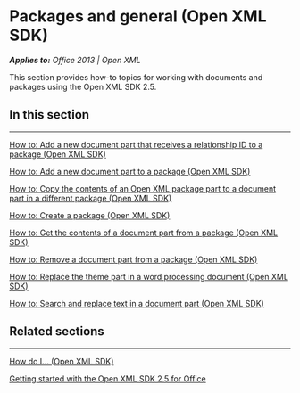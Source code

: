 
# Packages and general (Open XML SDK)
***Applies to:** Office 2013 | Open XML*

This section provides how-to topics for working with documents and
packages using the Open XML SDK 2.5.

## In this section

--------------------------------------------------------------------------------------------------------------------------------------------------------------------------------------------------------------

<span sdata="link">[How to: Add a new document part that receives a
relationship ID to a package (Open XML
SDK)](c9b2ce55-548c-4443-8d2e-08fe1f06b7d7.htm)</span>

<span sdata="link">[How to: Add a new document part to a package (Open
XML SDK)](ec83a076-9d71-49d1-915f-e7090f74c13a.htm)</span>

<span sdata="link">[How to: Copy the contents of an Open XML package
part to a document part in a different package (Open XML
SDK)](7dbfd93c-a9e3-4465-9b57-4a043b07b807.htm)</span>

<span sdata="link">[How to: Create a package (Open XML
SDK)](fe261589-7b04-47df-8ee9-26b444e587b0.htm)</span>

<span sdata="link">[How to: Get the contents of a document part from a
package (Open XML SDK)](b0d3d890-431a-4838-89dc-1f0dccd5dcd0.htm)</span>

<span sdata="link">[How to: Remove a document part from a package (Open
XML SDK)](b3890e64-51d1-4643-8d07-2c9d8e060000.htm)</span>

<span sdata="link">[How to: Replace the theme part in a word processing
document (Open XML
SDK)](cfb75725-f3a7-43c0-85f4-7bb4c3f448ca.htm)</span>

<span sdata="link">[How to: Search and replace text in a document part
(Open XML SDK)](cbb4547e-45fa-48ee-872e-8727beec6dfa.htm)</span>

## Related sections

-------------------------------------------------------------------------------------------------------------------------------------------------------------------------------------------------------------------

<span sdata="link">[How do I... (Open XML
SDK)](b5cc0e8d-da79-482a-81fa-f18c18d29f6c.htm)</span>

<span sdata="link">[Getting started with the Open XML SDK 2.5 for
Office](7b729dda-bbb6-437e-93d6-7bfe7b8183fa.htm)</span>




